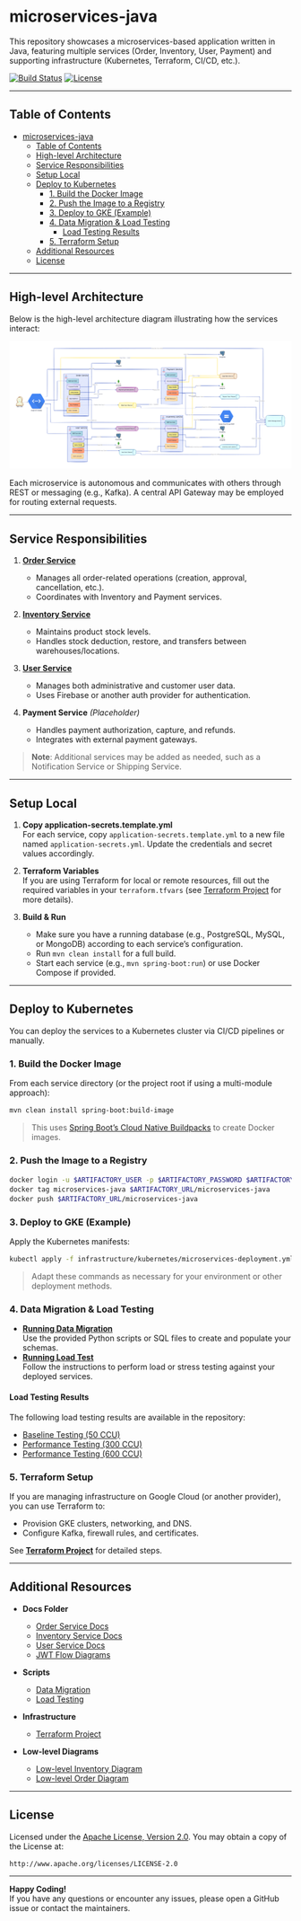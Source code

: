 # microservices-java

This repository showcases a microservices-based application written in Java, featuring multiple services (Order, Inventory, User, Payment) and supporting infrastructure (Kubernetes, Terraform, CI/CD, etc.).

[![Build Status](https://travis-ci.com/wuyichen24/microservices-patterns.svg?branch=master)](https://travis-ci.com/wuyichen24/microservices-patterns)
[![License](https://img.shields.io/badge/License-Apache%202.0-green.svg)](https://opensource.org/licenses/Apache-2.0)

---

## Table of Contents

- [microservices-java](#microservices-java)
  - [Table of Contents](#table-of-contents)
  - [High-level Architecture](#high-level-architecture)
  - [Service Responsibilities](#service-responsibilities)
  - [Setup Local](#setup-local)
  - [Deploy to Kubernetes](#deploy-to-kubernetes)
    - [1. Build the Docker Image](#1-build-the-docker-image)
    - [2. Push the Image to a Registry](#2-push-the-image-to-a-registry)
    - [3. Deploy to GKE (Example)](#3-deploy-to-gke-example)
    - [4. Data Migration \& Load Testing](#4-data-migration--load-testing)
      - [Load Testing Results](#load-testing-results)
    - [5. Terraform Setup](#5-terraform-setup)
  - [Additional Resources](#additional-resources)
  - [License](#license)

---

## High-level Architecture

Below is the high-level architecture diagram illustrating how the services interact:

![High-level Architecture](docs/high-level-arc.png)

Each microservice is autonomous and communicates with others through REST or messaging (e.g., Kafka). A central API Gateway may be employed for routing external requests.

---

## Service Responsibilities

1. **[Order Service](docs/order-service.md)**  
   - Manages all order-related operations (creation, approval, cancellation, etc.).  
   - Coordinates with Inventory and Payment services.  

2. **[Inventory Service](docs/inventory-service.md)**  
   - Maintains product stock levels.  
   - Handles stock deduction, restore, and transfers between warehouses/locations.  

3. **[User Service](docs/user-service.md)**  
   - Manages both administrative and customer user data.  
   - Uses Firebase or another auth provider for authentication.  

4. **Payment Service** *(Placeholder)*  
   - Handles payment authorization, capture, and refunds.  
   - Integrates with external payment gateways.

> **Note**: Additional services may be added as needed, such as a Notification Service or Shipping Service.

---

## Setup Local

1. **Copy application-secrets.template.yml**  
   For each service, copy `application-secrets.template.yml` to a new file named `application-secrets.yml`. Update the credentials and secret values accordingly.

2. **Terraform Variables**  
   If you are using Terraform for local or remote resources, fill out the required variables in your `terraform.tfvars` (see [Terraform Project](infrastructure/terraform/gke-cluster/README.md) for more details).

3. **Build & Run**  
   - Make sure you have a running database (e.g., PostgreSQL, MySQL, or MongoDB) according to each service’s configuration.  
   - Run `mvn clean install` for a full build.  
   - Start each service (e.g., `mvn spring-boot:run`) or use Docker Compose if provided.

---

## Deploy to Kubernetes

You can deploy the services to a Kubernetes cluster via CI/CD pipelines or manually.

### 1. Build the Docker Image

From each service directory (or the project root if using a multi-module approach):

```bash
mvn clean install spring-boot:build-image
```

> This uses [Spring Boot’s Cloud Native Buildpacks](https://docs.spring.io/spring-boot/docs/current/reference/htmlsingle/#container-images) to create Docker images.

### 2. Push the Image to a Registry

```bash
docker login -u $ARTIFACTORY_USER -p $ARTIFACTORY_PASSWORD $ARTIFACTORY_URL
docker tag microservices-java $ARTIFACTORY_URL/microservices-java
docker push $ARTIFACTORY_URL/microservices-java
```

### 3. Deploy to GKE (Example)

Apply the Kubernetes manifests:

```bash
kubectl apply -f infrastructure/kubernetes/microservices-deployment.yml
```

> Adapt these commands as necessary for your environment or other deployment methods.

### 4. Data Migration & Load Testing

- **[Running Data Migration](scripts/data-migration/README.md)**  
  Use the provided Python scripts or SQL files to create and populate your schemas.
- **[Running Load Test](scripts/load-testing/README.md)**  
  Follow the instructions to perform load or stress testing against your deployed services.

#### Load Testing Results

The following load testing results are available in the repository:

- [Baseline Testing (50 CCU)](scripts/load-testing/result/baseline-testing-50-ccu.html)
- [Performance Testing (300 CCU)](scripts/load-testing/result/perfomace-ccu-300.html)
- [Performance Testing (600 CCU)](scripts/load-testing/result/perfomance-600-ccu.html)

### 5. Terraform Setup

If you are managing infrastructure on Google Cloud (or another provider), you can use Terraform to:

- Provision GKE clusters, networking, and DNS.
- Configure Kafka, firewall rules, and certificates.

See [**Terraform Project**](infrastructure/terraform/gke-cluster/README.md) for detailed steps.

---

## Additional Resources

- **Docs Folder**  
  - [Order Service Docs](docs/order-service.md)  
  - [Inventory Service Docs](docs/inventory-service.md)  
  - [User Service Docs](docs/user-service.md)  
  - [JWT Flow Diagrams](docs/jwt_flow.svg)

- **Scripts**  
  - [Data Migration](scripts/data-migration/README.md)  
  - [Load Testing](scripts/load-testing/README.md)

- **Infrastructure**  
  - [Terraform Project](infrastructure/terraform/gke-cluster/README.md)

- **Low-level Diagrams**  
  - [Low-level Inventory Diagram](docs/low-level-inventory-service.svg)  
  - [Low-level Order Diagram](docs/low-level-order-service.svg)

---

## License

Licensed under the [Apache License, Version 2.0](https://www.apache.org/licenses/LICENSE-2.0). You may obtain a copy of the License at:

```
http://www.apache.org/licenses/LICENSE-2.0
```

---  

**Happy Coding!**  
If you have any questions or encounter any issues, please open a GitHub issue or contact the maintainers.
```